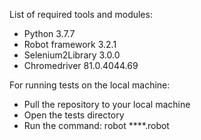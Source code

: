 List of required tools and modules: 

- Python 3.7.7
- Robot framework 3.2.1
- Selenium2Library 3.0.0
- Chromedriver 81.0.4044.69

For running tests on the local machine:
- Pull the repository to your local machine 
- Open the tests directory 
- Run the command: robot ****.robot


